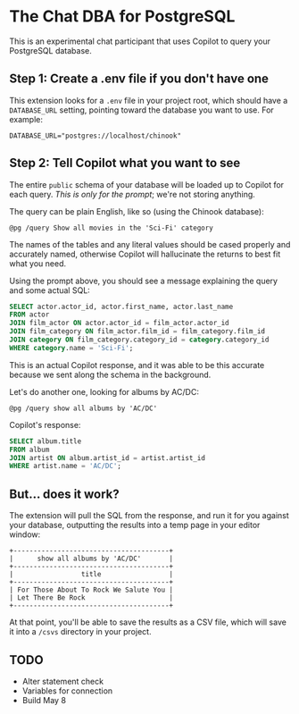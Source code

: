 # The Chat DBA for PostgreSQL

This is an experimental chat participant that uses Copilot to query your PostgreSQL database.

## Step 1: Create a .env file if you don't have one

This extension looks for a `.env` file in your project root, which should have a `DATABASE_URL` setting, pointing toward the database you want to use. For example:

```
DATABASE_URL="postgres://localhost/chinook"
```

## Step 2: Tell Copilot what you want to see

The entire `public` schema of your database will be loaded up to Copilot for each query. _This is only for the prompt_; we're not storing anything.

The query can be plain English, like so (using the Chinook database):

```
@pg /query Show all movies in the 'Sci-Fi' category
```

The names of the tables and any literal values should be cased properly and accurately named, otherwise Copilot will hallucinate the returns to best fit what you need.

Using the prompt above, you should see a message explaining the query and some actual SQL:

```sql
SELECT actor.actor_id, actor.first_name, actor.last_name
FROM actor
JOIN film_actor ON actor.actor_id = film_actor.actor_id
JOIN film_category ON film_actor.film_id = film_category.film_id
JOIN category ON film_category.category_id = category.category_id
WHERE category.name = 'Sci-Fi';
```

This is an actual Copilot response, and it was able to be this accurate because we sent along the schema in the background.

Let's do another one, looking for albums by AC/DC:

```
@pg /query show all albums by 'AC/DC'
```

Copilot's response:

```sql
SELECT album.title
FROM album
JOIN artist ON album.artist_id = artist.artist_id
WHERE artist.name = 'AC/DC';
```

## But... does it work?

The extension will pull the SQL from the response, and run it for you against your database, outputting the results into a temp page in your editor window:

```
+---------------------------------------+
|      show all albums by 'AC/DC'       |
+---------------------------------------+
|                 title                 |
+---------------------------------------+
| For Those About To Rock We Salute You |
| Let There Be Rock                     |
+---------------------------------------+
```

At that point, you'll be able to save the results as a CSV file, which will save it into a `/csvs` directory in your project.

## TODO

 - Alter statement check
 - Variables for connection
 - Build May 8